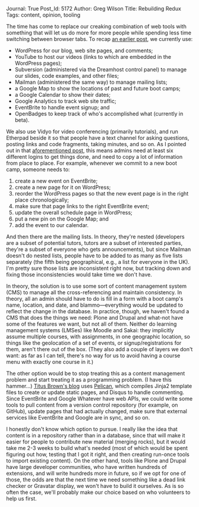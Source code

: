 Journal: True
Post_Id: 5172
Author: Greg Wilson
Title: Rebuilding Redux
Tags: content, opinion, tooling

<p>The time has come to replace our creaking combination of web tools with something that will let us do more for more people while spending less time switching between browser tabs. To recap <a href="|filename|2012-04-18-behind-the-scenes-or-the-ethics-of-cultivating-discontent.md">an earlier post</a>, we currently use:</p>
<ul>
<li>WordPress for our blog, web site pages, and comments;</li>
<li>YouTube to host our videos (links to which are embedded in the WordPress pages);</li>
<li>Subversion (administered via the Dreamhost control panel) to manage our slides, code examples, and other files;</li>
<li>Mailman (administered the same way) to manage mailing lists;</li>
<li>a Google Map to show the locations of past and future boot camps;</li>
<li>a Google Calendar to show their dates;</li>
<li>Google Analytics to track web site traffic;</li>
<li>EventBrite to handle event signup; and</li>
<li>OpenBadges to keep track of who's accomplished what (currently in beta).</li>
</ul>
<p>We also use Vidyo for video conferencing (primarily tutorials), and run Etherpad beside it so that people have a text channel for asking questions, posting links and code fragments, taking minutes, and so on. As I pointed out in that <a href="|filename|2012-04-18-behind-the-scenes-or-the-ethics-of-cultivating-discontent.md">aforementioned post</a>, this means admins need at least six different logins to get things done, and need to copy a lot of information from place to place. For example, whenever we commit to a new boot camp, someone needs to:</p>
<ol>
<li>create a new event on EventBrite;</li>
<li>create a new page for it on WordPress;</li>
<li>reorder the WordPress pages so that the new event page is in the right place chronologically;</li>
<li>make sure that page links to the right EventBrite event;</li>
<li>update the overall schedule page in WordPress;</li>
<li>put a new pin on the Google Map; and</li>
<li>add the event to our calendar.</li>
</ol>
<p>And then there are the mailing lists. In theory, they're nested (developers are a subset of potential tutors, tutors are a subset of interested parties, they're a subset of everyone who gets announcements), but since Mailman doesn't do nested lists, people have to be added to as many as five lists separately (the fifth being geographical, e.g., a list for everyone in the UK). I'm pretty sure those lists are inconsistent right now, but tracking down and fixing those inconsistencies would take time we don't have.</p>
<p>In theory, the solution is to use some sort of content management system (CMS) to manage all the cross-referencing and maintain consistency. In theory, all an admin should have to do is fill in a form with a boot camp's name, location, and date, and blammo&mdash;everything would be updated to reflect the change in the database. In practice, though, we haven't found a CMS that does the things we need: Plone and Drupal and what-not have some of the features we want, but not all of them. Neither do learning management systems (LMSes) like Moodle and Sakai: they implicitly assume multiple courses, with assignments, in one geographic location, so things like the geolocation of a set of events, or signup/registrations for them, aren't there out of the box. (They also add a couple of layers we don't want: as far as I can tell, there's no way for us to avoid having a course menu with exactly one course in it.)</p>
<p>The other option would be to stop treating this as a content management problem and start treating it as a programming problem. (I have this hammer...) <a href="http://ivory.idyll.org/blog/">Titus Brown's blog</a> uses <a href="http://docs.getpelican.com/en/3.0/index.html">Pelican</a>, which compiles Jinja2 template files to create or update static pages, and Disqus to handle commenting. Since EventBrite and Google Whatever have web APIs, we could write some tools to pull content from a version control repository (for example, on GitHub), update pages that had actually changed, make sure that external services like EventBrite and Google are in sync, and so on.</p>
<p>I honestly don't know which option to pursue. I really like the idea that content is in a repository rather than in a database, since that will make it easier for people to contribute new material (merging rocks), but it would take me 2-3 weeks to build what's needed (most of which would be spent figuring out how, testing that I got it right, and then creating run-once tools to import existing content). On the other hand, tools like Plone and Drupal have large developer communities, who have written hundreds of extensions, and will write hundreds more in future, so if we opt for one of those, the odds are that the next time we need something like a dead link checker or Gravatar display, we won't have to build it ourselves. As is so often the case, we'll probably make our choice based on who volunteers to help us first.</p>
